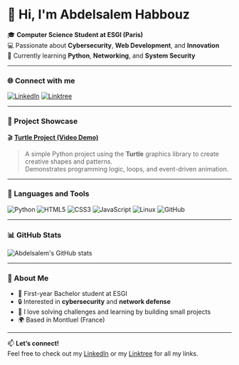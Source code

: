 # 👋 Hi, I'm Abdelsalem Habbouz

🎓 **Computer Science Student at ESGI (Paris)**  
💻 Passionate about **Cybersecurity**, **Web Development**, and **Innovation**  
🚀 Currently learning **Python**, **Networking**, and **System Security**

---

### 🌐 Connect with me
[![LinkedIn](https://img.shields.io/badge/LinkedIn-Abdelsalem%20Habbouz-blue?style=flat-square&logo=linkedin)](https://www.linkedin.com/in/abdelsalem-habbouz-441716225)
[![Linktree](https://img.shields.io/badge/Linktree-Abdelsalem%20Habbouz-green?style=flat-square&logo=linktree)](https://linktr.ee/abdelsalem.habbouz)

---

### 🎥 Project Showcase
🎬 [**Turtle Project (Video Demo)**](https://drive.google.com/file/d/1ZoSE0NnhFBtRnE2g2NT-PSToKnTgN5h9/view)  
> A simple Python project using the **Turtle** graphics library to create creative shapes and patterns.  
> Demonstrates programming logic, loops, and event-driven animation.

---

### 🧰 Languages and Tools
![Python](https://img.shields.io/badge/-Python-3776AB?logo=python&logoColor=white)
![HTML5](https://img.shields.io/badge/-HTML5-E34F26?logo=html5&logoColor=white)
![CSS3](https://img.shields.io/badge/-CSS3-1572B6?logo=css3&logoColor=white)
![JavaScript](https://img.shields.io/badge/-JavaScript-F7DF1E?logo=javascript&logoColor=black)
![Linux](https://img.shields.io/badge/-Linux-FCC624?logo=linux&logoColor=black)
![GitHub](https://img.shields.io/badge/-GitHub-181717?logo=github&logoColor=white)

---

### 📊 GitHub Stats
![Abdelsalem's GitHub stats](https://github-readme-stats.vercel.app/api?username=Abdelsalem-habbouz&show_icons=true&theme=tokyonight)

---

### 🧠 About Me
- 🏫 First-year Bachelor student at ESGI  
- 🔒 Interested in **cybersecurity** and **network defense**  
- 🧩 I love solving challenges and learning by building small projects  
- 🌍 Based in Montluel (France)

---

📫 **Let’s connect!**  
Feel free to check out my [LinkedIn](https://www.linkedin.com/in/abdelsalem-habbouz-441716225) or my [Linktree](https://linktr.ee/abdelsalem.habbouz) for all my links.

